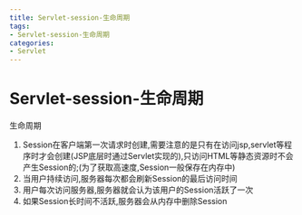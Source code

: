 ```yaml
---
title: Servlet-session-生命周期
tags: 
- Servlet-session-生命周期
categories: 
- Servlet
---
```


# Servlet-session-生命周期

生命周期
1. Session在客户端第一次请求时创建,需要注意的是只有在访问jsp,servlet等程序时才会创建(JSP底层时通过Servlet实现的),只访问HTML等静态资源时不会产生Session的;(为了获取高速度,Session一般保存在内存中)
2. 当用户持续访问,服务器每次都会刷新Session的最后访问时间
3. 用户每次访问服务器,服务器就会认为该用户的Session活跃了一次
4. 如果Session长时间不活跃,服务器会从内存中删除Session
